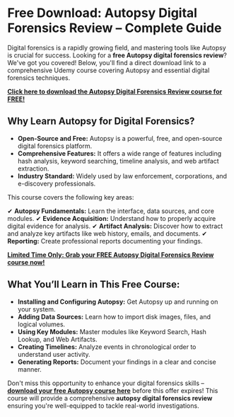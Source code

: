 # Free Download: Autopsy Digital Forensics Review – Complete Guide

Digital forensics is a rapidly growing field, and mastering tools like Autopsy is crucial for success. Looking for a **free Autopsy digital forensics review**? We've got you covered! Below, you'll find a direct download link to a comprehensive Udemy course covering Autopsy and essential digital forensics techniques.

[**Click here to download the Autopsy Digital Forensics Review course for FREE!**](https://udemywork.com/autopsy-digital-forensics-review)

## Why Learn Autopsy for Digital Forensics?

*   **Open-Source and Free:** Autopsy is a powerful, free, and open-source digital forensics platform.
*   **Comprehensive Features:** It offers a wide range of features including hash analysis, keyword searching, timeline analysis, and web artifact extraction.
*   **Industry Standard:** Widely used by law enforcement, corporations, and e-discovery professionals.

This course covers the following key areas:

✔ **Autopsy Fundamentals:** Learn the interface, data sources, and core modules.
✔ **Evidence Acquisition:** Understand how to properly acquire digital evidence for analysis.
✔ **Artifact Analysis:** Discover how to extract and analyze key artifacts like web history, emails, and documents.
✔ **Reporting:** Create professional reports documenting your findings.

[**Limited Time Only: Grab your FREE Autopsy Digital Forensics Review course now!**](https://udemywork.com/autopsy-digital-forensics-review)

## What You’ll Learn in This Free Course:

*   **Installing and Configuring Autopsy:** Get Autopsy up and running on your system.
*   **Adding Data Sources:** Learn how to import disk images, files, and logical volumes.
*   **Using Key Modules:** Master modules like Keyword Search, Hash Lookup, and Web Artifacts.
*   **Creating Timelines:** Analyze events in chronological order to understand user activity.
*   **Generating Reports:** Document your findings in a clear and concise manner.

Don't miss this opportunity to enhance your digital forensics skills – **[download your free Autopsy course here](https://udemywork.com/autopsy-digital-forensics-review)** before this offer expires! This course will provide a comprehensive **autopsy digital forensics review** ensuring you're well-equipped to tackle real-world investigations.
